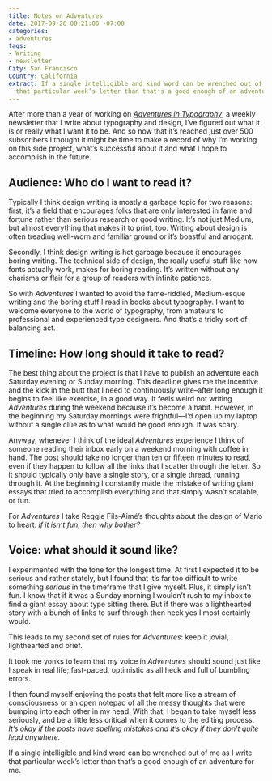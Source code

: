 ```yaml
---
title: Notes on Adventures
date: 2017-09-26 00:21:00 -07:00
categories:
- adventures
tags:
- Writing
- newsletter
City: San Francisco
Country: California
extract: If a single intelligible and kind word can be wrenched out of me as I write
  that particular week’s letter than that’s a good enough of an adventure for me.
---
```


After more than a year of working on *[Adventures in Typography](http://robinrendle.com/adventures)*, a weekly newsletter that I write about typography and design, I’ve figured out what it is or really what I want it to be. And so now that it’s reached just over 500 subscribers I thought it might be time to make a record of why I’m working on this side project, what’s successful about it and what I hope to accomplish in the future.

## Audience: Who do I want to read it?
Typically I think design writing is mostly a garbage topic for two reasons: first, it’s a field that encourages folks that are only interested in fame and fortune rather than serious research or good writing. It’s not just Medium, but almost everything that makes it to print, too. Writing about design is often treading well-worn and familiar ground or it’s boastful and arrogant.

Secondly, I think design writing is hot garbage because it encourages boring writing. The technical side of design, the really useful stuff like how fonts actually work, makes for boring reading. It’s written without any charisma or flair for a group of readers with infinite patience.

So with _Adventures_ I wanted to avoid the fame-riddled, Medium-esque writing and the boring stuff I read in books about typography. I want to welcome everyone to the world of typography, from amateurs to professional and experienced type designers. And that’s a tricky sort of balancing act.

## Timeline: How long should it take to read?
The best thing about the project is that I have to publish an adventure each Saturday evening or Sunday morning. This deadline gives me the incentive and the kick in the butt that I need to continuously write–after long enough it begins to feel like exercise, in a good way. It feels weird not writing _Adventures_  during the weekend because it’s become a habit. However, in the beginning my Saturday mornings were frightful—I’d open up my laptop without a single clue as to what would be good enough. It was scary.

Anyway, whenever I think of the ideal _Adventures_ experience I think of someone reading their inbox early on a weekend morning with coffee in hand. The post should take no longer than ten or fifteen minutes to read, even if they happen to follow all the links that I scatter through the letter. So it should typically only have a single story, or a single thread, running through it. At the beginning I constantly made the mistake of writing giant essays that tried to accomplish everything and that simply wasn’t scalable, or fun.

For _Adventures_ I take Reggie Fils-Aimé’s thoughts about the design of Mario to heart: _if it isn’t fun, then why bother?_ 


## Voice: what should it sound like?
I experimented with the tone for the longest time. At first I expected it to be serious and rather stately, but I found that it’s far too difficult to write something _serious_ in the timeframe that I give myself. Plus, it simply isn’t fun. I know that if it was a Sunday morning I wouldn’t rush to my inbox to find a giant essay about type sitting there. But if there was a lighthearted story with a bunch of links to surf through then heck yes I most certainly would.

This leads to my second set of rules for _Adventures_: keep it jovial, lighthearted and brief.

It took me yonks to learn that my voice in _Adventures_ should sound just like I speak in real life; fast-paced, optimistic as all heck and full of bumbling errors. 

I then found myself enjoying the posts that felt more like a stream of consciousness or an open notepad of all the messy thoughts that were bumping into each other in my head. With that, I began to take myself less seriously, and be a little less critical when it comes to the editing process. _It’s okay if the posts have spelling mistakes and it’s okay if they don’t quite lead anywhere._ 

If a single intelligible and kind word can be wrenched out of me as I write that particular week’s letter than that’s a good enough of an adventure for me.